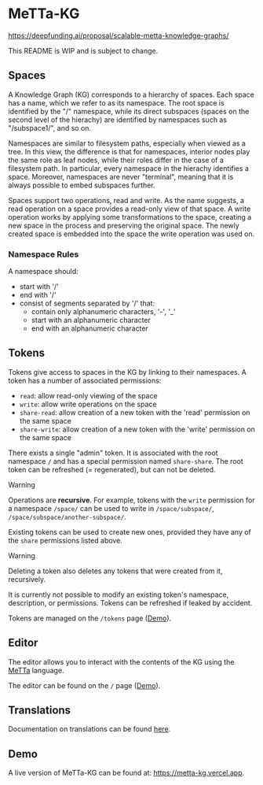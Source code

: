 # MeTTa-KG

https://deepfunding.ai/proposal/scalable-metta-knowledge-graphs/

This README is WIP and is subject to change.

## Spaces

A Knowledge Graph (KG) corresponds to a hierarchy of spaces. Each space has a name, which we refer to as its namespace. The root space is identified by the "/" namespace, while its direct subspaces (spaces on the second level of the hierachy) are identified by namespaces such as "/subspace1/", and so on.

Namespaces are similar to filesystem paths, especially when viewed as a tree. In this view, the difference is that for namespaces, interior nodes play the same role as leaf nodes, while their roles differ in the case of a filesystem path. In particular, every namespace in the hierachy identifies a space. Moreover, namespaces are never "terminal", meaning that it is always possible to embed subspaces further.

Spaces support two operations, read and write. As the name suggests, a read operation on a space provides a read-only view of that space. A write operation works by applying some transformations to the space, creating a new space in the process and preserving the original space. The newly created space is embedded into the space the write operation was used on.

### Namespace Rules

A namespace should:

- start with '/'
- end with '/'
- consist of segments separated by '/' that:
  - contain only alphanumeric characters, '-', '\_'
  - start with an alphanumeric character
  - end with an alphanumeric character

## Tokens

Tokens give access to spaces in the KG by linking to their namespaces. A token has a number of associated permissions:

- `read`: allow read-only viewing of the space
- `write`: allow write operations on the space
- `share-read`: allow creation of a new token with the 'read' permission on the same space
- `share-write`: allow creation of a new token with the 'write' permission on the same space

There exists a single "admin" token. It is associated with the root namespace `/` and has a special permission named `share-share`. The root token can be refreshed (= regenerated), but can not be deleted.

> [!WARNING]
> Operations are **recursive**. For example, tokens with the `write` permission for a namespace `/space/` can be used to write in `/space/subspace/`, `/space/subspace/another-subspace/`.

Existing tokens can be used to create new ones, provided they have any of the `share` permissions listed above.

> [!WARNING]
> Deleting a token also deletes any tokens that were created from it, recursively.

It is currently not possible to modify an existing token's namespace, description, or permissions. Tokens can be refreshed if leaked by accident.

Tokens are managed on the `/tokens` page ([Demo](https://metta-kg.vercel.app/tokens)).

## Editor

The editor allows you to interact with the contents of the KG using the [MeTTa](https://metta-lang.dev/) language.

The editor can be found on the `/` page ([Demo](https://metta-kg.vercel.app/)).

## Translations

Documentation on translations can be found [here](./translations/README.md).

## Demo

A live version of MeTTa-KG can be found at: https://metta-kg.vercel.app.

